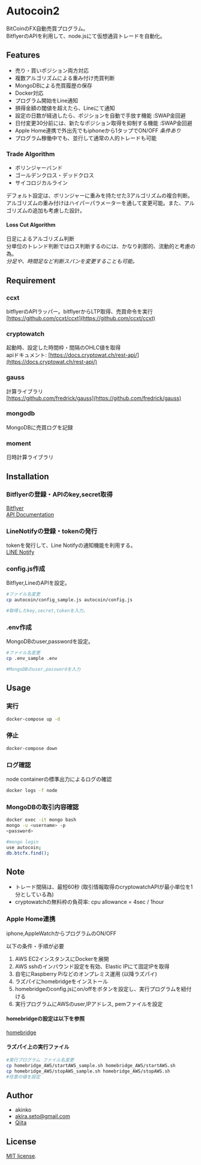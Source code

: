 # Autocoin2

BitCoinのFX自動売買プログラム。   
BitflyerのAPIを利用して、node.jsにて仮想通貨トレードを自動化。


## Features

- 売り・買いポジション両方対応
- 複数アルゴリズムによる重み付け売買判断
- MongoDBによる売買履歴の保存
- Docker対応
- プログラム開始をLine通知
- 損得金額の閾値を超えたら、Lineにて通知
- 設定の日数が経過したら、ポジションを自動で手放す機能 :SWAP金回避
- 日付変更30分前には、新たなポジション取得を抑制する機能 :SWAP金回避
- Apple Home連携で外出先でもiphoneから1タップでON/OFF *条件あり*
- プログラム稼働中でも、並行して通常の人的トレードも可能

### Trade Algorithm

- ボリンジャーバンド
- ゴールデンクロス・デッドクロス
- サイコロジカルライン

デフォルト設定は、ボリンジャーに重みを持たせた3アルゴリズムの複合判断。  
アルゴリズムの重み付けはハイパーパラメーターを通して変更可能。また、アルゴリズムの追加も考慮した設計。

#### Loss Cut Algorithm

日足によるアルゴリズム判断   
分単位のトレンド判断ではロス判断するのには、かなり刹那的、流動的と考慮の為。   
*分足や、時間足など判断スパンを変更することも可能。*

## Requirement

### ccxt
bitflyerのAPIラッパー。bitflyerからLTP取得、売買命令を実行   
[https://github.com/ccxt/ccxt](https://github.com/ccxt/ccxt)

### cryptowatch
起動時、設定した時間枠・間隔のOHLC値を取得   
apiドキュメント: [https://docs.cryptowat.ch/rest-api/](https://docs.cryptowat.ch/rest-api/)


### gauss
計算ライブラリ  
[https://github.com/fredrick/gauss](https://github.com/fredrick/gauss)


### mongodb
MongoDBに売買ログを記録


### moment
日時計算ライブラリ


## Installation

### Bitflyerの登録・APIのkey,secret取得

[Bitflyer](https://bitflyer.com/ja-jp/)  
[API Documentation](https://lightning.bitflyer.com/docs)


### LineNotifyの登録・tokenの発行

tokenを発行して、Line Notifyの通知機能を利用する。  
[LINE Notify](https://notify-bot.line.me/ja/)


### config.js作成

Bitflyer,LineのAPIを設定。

```bash
#ファイル名変更
cp autocoin/config_sample.js autocoin/config.js

#取得したkey,secret,tokenを入力。
```


### .env作成

MongoDBのuser,passwordを設定。

```bash
#ファイル名変更
cp .env_sample .env

#MongoDBのuser,passwordを入力
```


## Usage

### 実行

```bash
docker-compose up -d
```


### 停止

```bash
docker-compose down
```


### ログ確認
node containerの標準出力によるログの確認

```bash
docker logs -f node
```


### MongoDBの取引内容確認

```bash
docker exec -it mongo bash
mongo -u <username> -p
<password>

#mongo login
use autocoin;
db.btcfx.find();
```


## Note

- トレード間隔は、最短60秒  (取引情報取得のcryptowatchAPIが最小単位を1分としている為)
- cryptowatchの無料枠の負荷率: cpu allowance = 4sec / 1hour

### Apple Home連携
iphone,AppleWatchからプログラムのON/OFF

以下の条件・手順が必要

1. AWS EC2インスタンスにDockerを展開
2. AWS sshのインバウンド設定を有効、Elastic IPにて固定IPを取得
3. 自宅にRaspberry Piなどのオンプレミス運用 (以降ラズパイ)
4. ラズパイにhomebridgeをインストール
5. homebridgeのconfig.jsにon/offをボタンを設定し、実行プログラムを紐付ける
6. 実行プログラムにAWSのuser,IPアドレス, pemファイルを設定

#### homebridgeの設定は以下を参照
[homebridge](https://www.npmjs.com/package/homebridge)

#### ラズパイ上の実行ファイル

```bash
#実行プログラム ファイル名変更
cp homebridge_AWS/startAWS_sample.sh homebridge_AWS/startAWS.sh
cp homebridge_AWS/stopAWS_sample.sh homebridge_AWS/stopAWS.sh
#任意の値を設定

```


## Author

- akinko
- akira.seto@gmail.com
- [Qiita](https://qiita.com/akinko)


## License

[MIT license](https://en.wikipedia.org/wiki/MIT_License).























